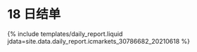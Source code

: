 # 18 日结单

{% include  templates/daily_report.liquid jdata=site.data.daily_report.icmarkets_30786682_20210618 %}